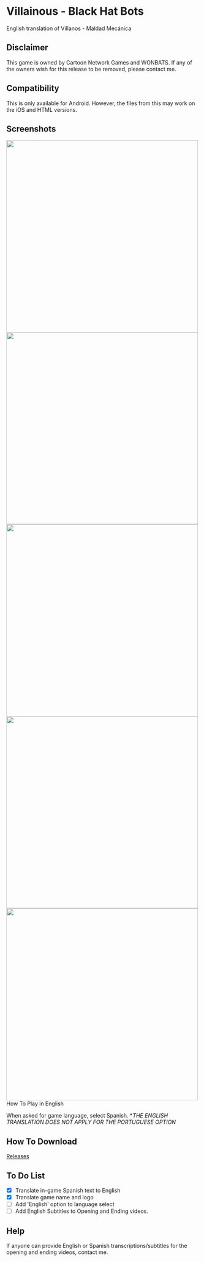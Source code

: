 # Villainous - Black Hat Bots
English translation of Villanos - Maldad Mecánica

## Disclaimer

This game is owned by Cartoon Network Games and WONBATS.
If any of the owners wish for this release to be removed, please contact me.


## Compatibility

This is only available for Android.
However, the files from this may work on the iOS and HTML versions.

## Screenshots

<img src="https://i.imgur.com/HaiTEcg.png" width=500>
<img src="https://i.imgur.com/3ZjCTyG.png" width=500>
<img src="https://i.imgur.com/a6LRPvi.png" width=500>
<img src="https://i.imgur.com/wwx19Nr.png" width=500>
<img src="https://i.imgur.com/4ltcCXI.png" width=500

## How To Play in English

When asked for game language, select Spanish.
**THE ENGLISH TRANSLATION DOES NOT APPLY FOR THE PORTUGUESE OPTION*

## How To Download

[Releases](https://github.com/NamesJoeyWheeler/VillainousBlackHatBots/releases)

## To Do List

- [x] Translate in-game Spanish text to English
- [x] Translate game name and logo
- [ ] Add 'English' option to language select
- [ ] Add English Subtitles to Opening and Ending videos.

## Help

If anyone can provide English or Spanish transcriptions/subtitles for the opening and ending videos, contact me.
